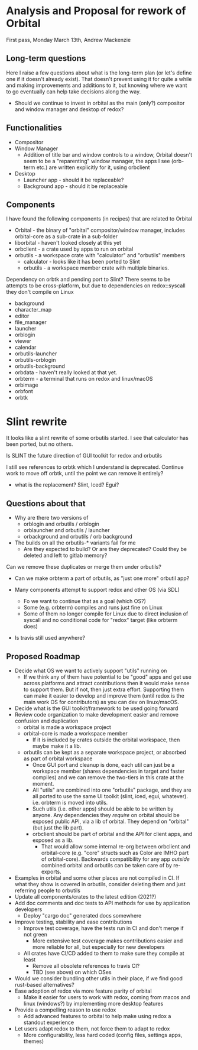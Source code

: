 # Analysis and Proposal for rework of Orbital
First pass, Monday March 13th, Andrew Mackenzie

## Long-term questions
Here I raise a few questions about what is the long-term plan (or let's define one if it doesn't already exist).
That doesn't prevent using it for quite a while and making improvements and additions to it, but knowing
where we want to go eventually can help take decisions along the way.

* Should we continue to invest in orbital as the main (only?) compositor and window manager and desktop of redox?

## Functionalities
* Compositor
* Window Manager
    * Addition of title bar and window controls to a window, Orbital doesn't seem to be a "reparenting" window manager,
      the apps I see (orb-term etc.) are written explicitly for it, using orbclient
* Desktop
    * Launcher app - should it be replaceable?
    * Background app - should it be replaceable

## Components
I have found the following components (in recipes) that are related to Orbital

* Orbital - the binary of "orbital" compositor/window manager, includes orbital-core as a sub-crate in a sub-folder
* liborbital - haven't looked closely at this yet
* orbclient - a crate used by apps to run on orbital
* orbutils - a workspace crate with "calculator" and "orbutils" members
    * calculator - looks like it has been ported to Slint
    * orbutils - a workspace member crate with multiple binaries.

Dependency on orbtk and pending port to Slint?
There seems to be attempts to be cross-platform, but due to dependencies on redox::syscall they don't compile on Linux
* background
* character_map
* editor
* file_manager
* launcher
* orblogin
* viewer
* calendar
* orbutils-launcher
* orbutils-orblogin
* orbutils-background
* orbdata - haven't really looked at that yet.
* orbterm - a terminal that runs on redox and linux/macOS
* orbimage
* orbfont
* orbtk

# Slint rewrite
It looks like a slint rewrite of some orbutils started. I see that calculator has been ported, but no others.

Is SLINT the future direction of GUI toolkit for redox and orbutils

I still see references to orbtk which I understand is deprecated.
Continue work to move off orbtk, until the point we can remove it entirely?
* what is the replacement? Slint, Iced? Egui?

## Questions about that
* Why are there two versions of
    * orblogin and orbutils / orblogin
    * orblauncher and orbutils / launcher
    * orbackground and orbutils / orb background
* The builds on all the orbutils-* variants fail for me
  * Are they expected to build? Or are they deprecated? Could they be deleted and left to gitlab memory?

Can we remove these duplicates or merge them under orbutils?
* Can we make orbterm a part of orbutils, as "just one more" orbutil app?
* Many components attempt to support redox and other OS (via SDL)
    * Fo we want to continue that as a goal (which OS?)
    * Some (e.g. orbterm) compiles and runs just fine on Linux
    * Some of them no longer compile for Linux due to direct inclusion of syscall and no conditional code for "redox"
      target (like orbterm does)

* Is travis still used anywhere?

## Proposed Roadmap
* Decide what OS we want to actively support "utils" running on
    * If we think any of them have potential to be "good" apps and get use across platforms and attract contributions
      then it would make sense to support them. But if not, then just extra effort. Supporting them can make it easier to
      develop and improve them (until redox is the main work OS for contributors) as you can dev on linux/macOS.
* Decide what is the GUI toolkit/framework to be used going forward
* Review code organization to make development easier and remove confusion and duplication
  * orbital is made a workspace project
  * orbital-core is made a workspace member
      * If it is included by crates outside the orbital workspace, then maybe make it a lib.
  * orbutils can be kept as a separate workspace project, or absorbed as part of orbital workspace
      * Once GUI port and cleanup is done, each util can just be a workspace member (shares dependencies in target and
        faster compiles) and we can remove the two-tiers in this crate at the moment.
      * All "utils" are combined into one "orbutils" package, and they are all ported to use the same UI toolkit
        (slint, iced, egui, whatever). i.e. orbterm is moved into utils.
      * Such utils (i.e. other apps) should be able to be written by anyone. Any dependencies they _require_ on orbital should be exposed
        public API, via a lib of orbital. They depend on "orbital" (but just the lib part).
      * orbclient should be part of orbital and the API for client apps, and exposed as a lib.
          * That would allow some internal re-org between orbclient and orbital-core (e.g. "core" structs such as Color
            are IMHO part of orbital-core). Backwards compatibility for any app _outside_ combined orbital and orbutils
            can be taken care of by re-exports.
* Examples in orbital and some other places are not compiled in CI. If what they show is covered in orbutils, 
consider deleting them and just referring people to orbutils
* Update all components/crates to the latest edition (2021?)
* Add doc comments and doc tests to API methods for use by application developers
  * Deploy "cargo doc" generated docs somewhere
* Improve testing, stability and ease contributions
  * Improve test coverage, have the tests run in CI and don't merge if not green
    * More extensive test coverage makes contributions easier and more reliable for all, but especially for new developers
  * All crates have CI/CD added to them to make sure they compile at least
      * Remove all obsolete references to travis CI?
      * TBD (see above) on which OSes
* Would we consider bundling other utils in their place, if we find good rust-based alternatives?
* Ease adoption of redox via more feature parity of orbital
  * Make it easier for users to work with redox, coming from macos and linux (windows?) by implementing more desktop
features
* Provide a compelling reason to use redox
  * Add advanced features to orbital to help make using redox a standout experience
* Let users adapt redox to them, not force them to adapt to redox
  * More configurability, less hard coded (config files, settings apps, themes)